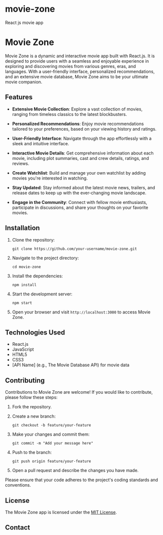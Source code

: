 # movie-zone
React js movie app
# Movie Zone

Movie Zone is a dynamic and interactive movie app built with React.js. It is designed to provide users with a seamless and enjoyable experience in exploring and discovering movies from various genres, eras, and languages. With a user-friendly interface, personalized recommendations, and an extensive movie database, Movie Zone aims to be your ultimate movie companion.

## Features

- **Extensive Movie Collection**: Explore a vast collection of movies, ranging from timeless classics to the latest blockbusters.

- **Personalized Recommendations**: Enjoy movie recommendations tailored to your preferences, based on your viewing history and ratings.

- **User-Friendly Interface**: Navigate through the app effortlessly with a sleek and intuitive interface.

- **Interactive Movie Details**: Get comprehensive information about each movie, including plot summaries, cast and crew details, ratings, and reviews.

- **Create Watchlist**: Build and manage your own watchlist by adding movies you're interested in watching.

- **Stay Updated**: Stay informed about the latest movie news, trailers, and release dates to keep up with the ever-changing movie landscape.

- **Engage in the Community**: Connect with fellow movie enthusiasts, participate in discussions, and share your thoughts on your favorite movies.

## Installation

1. Clone the repository:

   ```
   git clone https://github.com/your-username/movie-zone.git
   ```

2. Navigate to the project directory:

   ```
   cd movie-zone
   ```

3. Install the dependencies:

   ```
   npm install
   ```

4. Start the development server:

   ```
   npm start
   ```

5. Open your browser and visit `http://localhost:3000` to access Movie Zone.

## Technologies Used

- React.js
- JavaScript
- HTML5
- CSS3
- [API Name] (e.g., The Movie Database API) for movie data

## Contributing

Contributions to Movie Zone are welcome! If you would like to contribute, please follow these steps:

1. Fork the repository.

2. Create a new branch:

   ```
   git checkout -b feature/your-feature
   ```

3. Make your changes and commit them:

   ```
   git commit -m "Add your message here"
   ```

4. Push to the branch:

   ```
   git push origin feature/your-feature
   ```

5. Open a pull request and describe the changes you have made.

Please ensure that your code adheres to the project's coding standards and conventions.

## License

The Movie Zone app is licensed under the [MIT License](LICENSE).

## Contact

